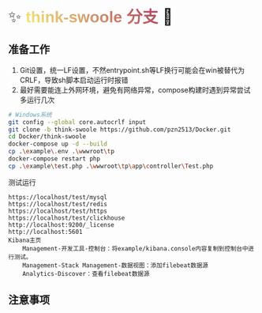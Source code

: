 <div style="font-size: 32px; ">
    ✨ <span style="font-family: '思源黑体', sans-serif; font-weight: bold; 
            background: -webkit-linear-gradient(45deg, #f3ec78, #af4261); 
            -webkit-background-clip: text; color: transparent; 
            text-align: center; margin-top: 20px;">think-swoole 分支</span> 🚀
</div>

## 准备工作
1. Git设置，统一LF设置，不然entrypoint.sh等LF换行可能会在win被替代为CRLF，导致sh脚本启动运行时报错
2. 最好需要能连上外网环境，避免有网络异常，compose构建时遇到异常尝试多运行几次
```bash
# Windows系统
git config --global core.autocrlf input
git clone -b think-swoole https://github.com/pzn2513/Docker.git
cd Docker/think-swoole
docker-compose up -d --build
cp .\example\.env .\wwwroot\tp
docker-compose restart php
cp .\example\test.php .\wwwroot\tp\app\controller\Test.php
```
测试运行
```
https://localhost/test/mysql
https://localhost/test/redis
https://localhost/test/https
https://localhost/test/clickhouse
http://localhost:9200/_license
http://localhost:5601
Kibana主页
    Management-开发工具-控制台：将example/kibana.console内容复制到控制台中进行测试。
    Management-Stack Management-数据视图：添加filebeat数据源
    Analytics-Discover：查看filebeat数据源
```

## 注意事项
